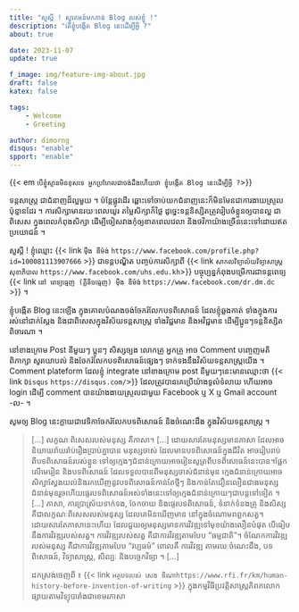 ```yaml
---
title: "​សួស្តី ! ស្វាគមន៍​មក​កាន់ Blog របស់​ខ្ញុំ !"
description: "តើ​ខ្ញុំ​បង្កើត​ Blog នេះ​ដើម្បី​អ្វី ?"
about: true

date: 2023-11-07
update: true

f_image: img/feature-img-about.jpg
draft: false
katex: false

tags:
    - Welcome
    - Greeting

author: dimorng
disqus: "enable"
spport: "enable"
---
```


{{< em `បើ​ខ្ញុំ​ស្មាន​មិន​ខុស​ទេ អ្នក​ប្រហែល​ជា​ចង់​ដឹង​ហើយ​ថា​ ខ្ញុំ​បង្កើត​ Blog នេះ​ដើម្បី​អ្វី ?`>}}

ទន្តសាស្ត្រ ជា​ជំនាញ​ដ៏​ល្អ​មួយ ។ ប៉ន្តែ​ផ្លូវដើរ​ ឆ្ពោះ​ទៅចាប់យក​ជំនាញ​នេះ​ ក៏​មិន​មែន​ជាការ​ងាយ​ស្រួល​ប៉ុន្មាន​ដែរ ។ ការ​សិក្សា​មាន​រយៈពេល​យូរ តម្លៃសិក្សា​ក៏​ថ្លៃ ដូច្នេះ​ ទន្តនិស្សិត​ត្រូវ​រៀបចំខ្លួនឲ្យបាន​ល្អ ជាពិសេស​ ក្នុង​ពេល​កំពុង​សិក្សា ដើម្បី​ចៀសវាង​​កុំឲ្យ​ខាតពេល​វេលា និង​ថវិកាយ៉ាង​ច្រើន​នេះ​​ទៅ​ដោយ​ឥត​ប្រយោជន៍ ។

សួស្ដី ! ខ្ញុំ​ឈ្មោះ {{< link `ម៉ឹង ឌីម៉ង់` `https://www.facebook.com/profile.php?id=100081113907666` >}} ជាទន្តបណ្ឌិត បញ្ចប់ការសិក្សាពី {{< link `សាកលវិទ្យាល័យវិទ្យាសាស្ត្រ​សុខាភិបាល` `https://www.facebook.com/uhs.edu.kh`>}} បច្ចុប្បន្ន​កំពុងបម្រើការ​ ជាទន្តពេទ្យ​ {{< link `នៅ ពេទ្យធ្មេញ (គ្លីនិចធ្មេញ) ម៉ឹង ឌីម៉ង់` `https://www.facebook.com/dr.dm.dc` >}} ។

ខ្ញុំ​បង្កើត​ Blog នេះឡើង ក្នុង​គោលបំណង​ចង់​ចែក​រំលែក​បទពិសោធន៍ ដែល​ខ្ញុំ​ឆ្លងកាត់ ទាំង​ក្នុង​ការ​រស់នៅ​ជាក់ស្ដែង និងជាពិសេសក្នុងវិស័យទន្តសាស្ត្រ​ ទាំងវិជ្ជមាន និង​អវិជ្ជមាន ដើម្បី​ប្អូន​ៗទន្តនិស្សិត​ពិចារណា ។

នៅ​ខាង​ក្រោម​ Post នីមួយៗ ​ប្អូនៗ​ សិស្ស​ច្បង​ លោកគ្រូ អ្នក​គ្រូ អាច Comment បញ្ចេញមតិ ពិភាក្សា សួរយោបល់ និង​ចែករំលែក​បទពិសោធន៍​ផ្សេងៗ ទាក់ទង​នឹង​វិស័យ​ទន្តសាស្ត្រ​យើង ។ Comment plateform ដែល​ខ្ញុំ​ integrate នៅ​ខាង​ក្រោម​ post នីមួយៗ​នេះ​មាន​ឈ្មោះ​ថា {{< link `Disqus` `https://disqus.com/`>}} ដែល​ត្រូវ​បាន​គេ​ប្រើ​យ៉ាង​ទូលំទំលាយ ហើយ​អាច​ login ដើម្បី comment បាន​យ៉ាង​ងាយ​ស្រួល​ជាមួយ Facebook ឬ X ឬ Gmail account -ល- ។

សូម​ឲ្យ Blog នេះ​ក្លាយ​ជា​​វេទិកា​ចែក​រំលែក​បទពិសោធន៍​ និង​ចំណេះដឹង​ ក្នុង​វិស័យ​ទន្តសាស្ត្រ ។

> [...] លក្ខណៈពិសេស​របស់​មនុស្ស គឺ​ភាសា។ [...] ដោយសារ​តែមនុស្ស​មាន​ភាសា ដែល​អាច​និយាយ​រ៉ាយរ៉ាប់​រឿង​ប្រាប់គ្នា​បាន មនុស្ស​ចាស់ ដែល​មាន​បទពិសោធន៍​ក្នុង​ជីវិត អាច​រៀបរាប់​ពីបទ​ពិសោធន៍​របស់​ខ្លួន ទៅ​ឲ្យ​ក្មេងៗ​ជំនាន់ក្រោយ​អាច​រៀនសូត្រ​ពីបទពិសោធន៍​នេះ​បាន។ ​ផ្អែក​លើ​មេរៀន និង​បទពិសោធន៍ ដែល​ទទួលបាន​ពី​មនុស្ស​ចាស់​ជំនាន់មុន ក្មេងជំនាន់ក្រោយ​អាច​សិក្សា​ស្វែងយល់​និង​រកឃើញ​នូវ​បទពិសោធន៍​កាន់តែ​ថ្មីៗ និង​កាន់តែ​​ជឿនលឿន​ជាង​មនុស្ស​ជំនាន់មុន​ រួចហើយ​​​ផ្ទេរ​បទពិសោធន៍​អស់ទាំងនេះ​​ទៅ​ឲ្យ​ក្មេង​ជំនាន់ក្រោយៗ​ជា​បន្ត​ទៅទៀត ។ [...] ភាសា, ការប្រាស្រ័យទាក់ទង, ​ចែកចាយ និង​ផ្ទេរបទពិសោធន៍, ទំនាក់ទំនង​គ្រូ និង​សិស្ស គឺ​ជា​លក្ខណៈ​ពិសេស​​របស់​មនុស្ស ដែល​គេ​មិនឃើញ​មាន នៅ​ក្នុង​ចំណោម​ពពួកសត្វ។ ដោយសារ​​តែ​ភាសានេះ​ហើយ ដែល​ជួយ​ឲ្យ​​មនុស្ស​មាន​ការ​វិវឌ្ឍ​ទៅមុខ​យ៉ាងលឿន​បំផុត បើ​ធៀប​នឹង​ការ​វិវឌ្ឍ​របស់​សត្វ។ ការវិវឌ្ឍ​របស់​សត្វ គឺ​ជា​ការ​វិវឌ្ឍ​តាមបែប “ធម្មជាតិ”។ ចំណែក​ការវិវឌ្ឍ​របស់​មនុស្ស គឺ​ជា​ការ​វិវឌ្ឍ​តាមបែប “វប្បធម៌” ពោលគឺ ការ​វិវឌ្ឍ​ តាមរយៈ​ចំណេះដឹង, បទពិសោធន៍, វិទ្យាសាស្រ្ត, សិល្បៈ និង​បច្ចេកវិទ្យា ។ [...]
>
> <span class="attribution">ដកស្រង់​ចេញពី ៖ {{< link `អត្ថបទ​របស់​ សេង ឌីណា​` `https://www.rfi.fr/km/human-history-before-invention-of-writing` >}} ក្នុង​កម្មវិធី​ប្រវត្តិសាស្ត្រភិពភ​លោក ផ្សាយ​តាម​វិទ្យុបារាំង​ជា​ខេមរ​ភាសា</span>

<!-- UNSPLASH IMAGE URL NOT WORKING

<figure class="full">
  <img src="https://source.unsplash.com/random/1080/?nature,water" alt="random nature photo from unsplash.com" />
  <figcaption><span>Photo from Unsplash</span></figcaption>
</figure>

-->
